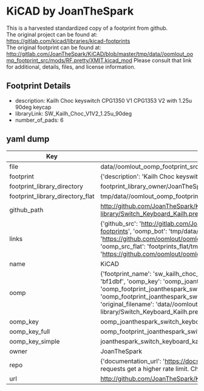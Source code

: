 # KiCAD by JoanTheSpark  
This is a harvested standardized copy of a footprint from github.  
The original project can be found at:  
https://gitlab.com/kicad/libraries/kicad-footprints  
The original footprint can be found at:
http://gitlab.com/JoanTheSpark/KiCAD/blob/master/tmp/data//oomlout_oomp_footprint_src/mods/RF.pretty/XMIT.kicad_mod
Please consult that link for additional, details, files, and license information.  
## Footprint Details
* description: Kailh Choc keyswitch CPG1350 V1 CPG1353 V2 with 1.25u 90deg keycap  
* libraryLink: SW_Kailh_Choc_V1V2_1.25u_90deg  
* number_of_pads: 6  
## yaml dump  
| Key | Value |  
| --- | --- |  
| file | data//oomlout_oomp_footprint_src/KiCAD/6.0/3rdparty/footprints/com_github_perigoso_keyswitch-kicad-library/Switch_Keyboard_Kailh.pretty/SW_Kailh_Choc_V1V2_1.25u_90deg.kicad_mod |  
| footprint | {'description': 'Kailh Choc keyswitch CPG1350 V1 CPG1353 V2 with 1.25u 90deg keycap', 'libraryLink': 'SW_Kailh_Choc_V1V2_1.25u_90deg', 'number_of_pads': 6} |  
| footprint_library_directory | footprint_library_owner/JoanTheSpark_KiCAD |  
| footprint_library_directory_flat | tmp/data//oomlout_oomp_footprint_src/footprints_flat/joanthespark_switch_keyboard_kailh_sw_kailh_choc_v1v2_1_25u_90deg/working |  
| github_path | http://github.com/JoanTheSpark/KiCAD/blob/master/tmp/data//oomlout_oomp_footprint_src/6.0/3rdparty/footprints/com_github_perigoso_keyswitch-kicad-library/Switch_Keyboard_Kailh.pretty/SW_Kailh_Choc_V1V2_1.25u_90deg.kicad_mod |  
| links | {'github_src': 'http://gitlab.com/JoanTheSpark/KiCAD/blob/master/tmp/data//oomlout_oomp_footprint_src/mods/RF.pretty/XMIT.kicad_mod', 'github_src_repo': 'https://gitlab.com/kicad/libraries/kicad-footprints', 'oomp_bot': 'tmp/data//oomlout_oomp_footprint_src/footprints/joanthespark_switch_keyboard_kailh_sw_kailh_choc_v1v2_1_25u_90deg/working', 'oomp_bot_github': 'https://github.com/oomlout/oomlout_oomp_footprint_bot/tree/main/tmp/data//oomlout_oomp_footprint_src/footprints/joanthespark_switch_keyboard_kailh_sw_kailh_choc_v1v2_1_25u_90deg/working', 'oomp_src_flat': 'footprints_flat/tmp/data//oomlout_oomp_footprint_src/footprints_flat/joanthespark_switch_keyboard_kailh_sw_kailh_choc_v1v2_1_25u_90deg/working', 'oomp_src_flat_github': 'https://github.com/oomlout/oomlout_oomp_footprint_src/tree/main/tmp/data//oomlout_oomp_footprint_src/footprints_flat/joanthespark_switch_keyboard_kailh_sw_kailh_choc_v1v2_1_25u_90deg/working'} |  
| name | KiCAD |  
| oomp | {'footprint_name': 'sw_kailh_choc_v1v2_1_25u_90deg', 'library_name': 'switch_keyboard_kailh', 'md5': 'bf1dbf9500e0d9b2f13c0ba5b6134fbb', 'md5_10': 'bf1dbf9500', 'md5_5': 'bf1db', 'md5_6': 'bf1dbf', 'oomp_key': 'oomp_joanthespark_switch_keyboard_kailh_sw_kailh_choc_v1v2_1_25u_90deg', 'oomp_key_extra': 'oomp_footprint_joanthespark_switch_keyboard_kailh_sw_kailh_choc_v1v2_1_25u_90deg', 'oomp_key_full': 'oomp_footprint_joanthespark_switch_keyboard_kailh_sw_kailh_choc_v1v2_1_25u_90deg_bf1dbf', 'oomp_key_simple': 'joanthespark_switch_keyboard_kailh_sw_kailh_choc_v1v2_1_25u_90deg', 'original_filename': 'data//oomlout_oomp_footprint_src/KiCAD/6.0/3rdparty/footprints/com_github_perigoso_keyswitch-kicad-library/Switch_Keyboard_Kailh.pretty/SW_Kailh_Choc_V1V2_1.25u_90deg.kicad_mod', 'owner_name': 'joanthespark'} |  
| oomp_key | oomp_joanthespark_switch_keyboard_kailh_sw_kailh_choc_v1v2_1_25u_90deg |  
| oomp_key_full | oomp_footprint_joanthespark_switch_keyboard_kailh_sw_kailh_choc_v1v2_1_25u_90deg |  
| oomp_key_simple | joanthespark_switch_keyboard_kailh_sw_kailh_choc_v1v2_1_25u_90deg |  
| owner | JoanTheSpark |  
| repo | {'documentation_url': 'https://docs.github.com/rest/overview/resources-in-the-rest-api#rate-limiting', 'message': "API rate limit exceeded for 84.66.142.224. (But here's the good news: Authenticated requests get a higher rate limit. Check out the documentation for more details.)"} |  
| url | http://github.com/JoanTheSpark/KiCAD |  

